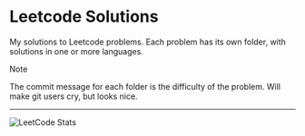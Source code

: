 # Leetcode Solutions
My solutions to Leetcode problems. Each problem has its own folder, with solutions in one or more languages.

> [!NOTE]
> The commit message for each folder is the difficulty of the problem. Will make git users cry, but looks nice.

---

![LeetCode Stats](https://leetcard.jacoblin.cool/dylanNicastro?theme=nord&font=IBM%20Plex%20Sans)